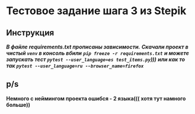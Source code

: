 # Тестовое задание шага 3 из Stepik

Инструкция
----------
***В файле requirements.txt прописаны зависимости.***
***Скачали проект в чистый `venv` в консоль вбили***
***`pip freeze -r requirements.txt`***
***и можете запускать тест `pytest --user_language=es test_items.py`)))***
***или как то так `pytest --user_language=ru --browser_name=firefox`***

p/s
--
****Немного с неймингом проекта ошибся - 2 языка((( хотя тут намного больше))****
